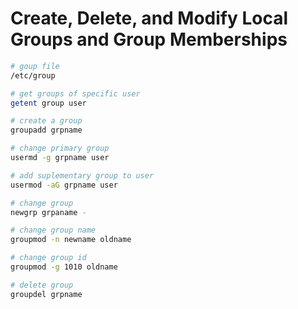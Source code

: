 # Create, Delete, and Modify Local Groups and Group Memberships

```sh
# goup file
/etc/group

# get groups of specific user
getent group user

# create a group
groupadd grpname

# change primary group
usermd -g grpname user

# add suplementary group to user
usermod -aG grpname user

# change group
newgrp grpaname -

# change group name
groupmod -n newname oldname

# change group id
groupmod -g 1010 oldname

# delete group
groupdel grpname 
```